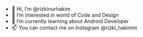 - 👋 Hi, I’m @rizkinurhakim
- 👀 I’m interested in world of Code and Design
- 🌱 I’m currently learning about Android Developer
- 📫 You can contact me on Instagram @rizki_hakimm

<!---
rizkinurhakim/rizkinurhakim is a ✨ special ✨ repository because its `README.md` (this file) appears on your GitHub profile.
You can click the Preview link to take a look at your changes.
--->
